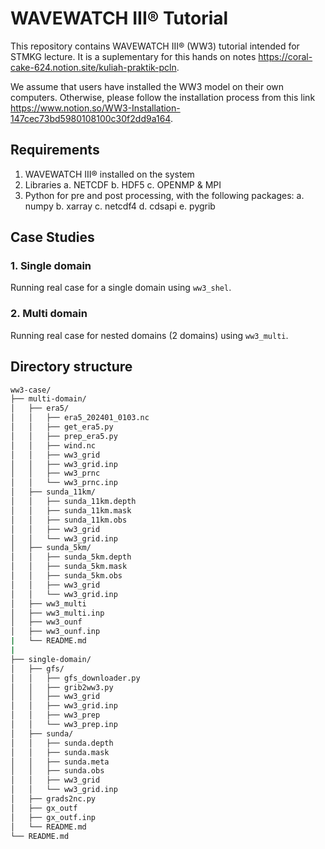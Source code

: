 # WAVEWATCH III® Tutorial

This repository contains WAVEWATCH III® (WW3) tutorial intended for STMKG lecture. It is a suplementary for this hands on notes https://coral-cake-624.notion.site/kuliah-praktik-pcln.

We assume that users have installed the WW3 model on their own computers. Otherwise, please follow the installation process from this link https://www.notion.so/WW3-Installation-147cec73bd5980108100c30f2dd9a164.

## Requirements

1. WAVEWATCH III® installed on the system
2. Libraries
    a. NETCDF
    b. HDF5
    c. OPENMP & MPI
3. Python for pre and post processing, with the following packages:
    a. numpy
    b. xarray
    c. netcdf4
    d. cdsapi
    e. pygrib

## Case Studies
### 1. Single domain
Running real case for a single domain using `ww3_shel`.

### 2. Multi domain
Running real case for nested domains (2 domains) using `ww3_multi`.

## Directory structure

```bash
ww3-case/
├── multi-domain/
│   ├── era5/
│   │   ├── era5_202401_0103.nc
│   │   ├── get_era5.py
│   │   ├── prep_era5.py
│   │   ├── wind.nc
│   │   ├── ww3_grid
│   │   ├── ww3_grid.inp
│   │   ├── ww3_prnc
│   │   └── ww3_prnc.inp
│   ├── sunda_11km/
│   │   ├── sunda_11km.depth
│   │   ├── sunda_11km.mask
│   │   ├── sunda_11km.obs
│   │   ├── ww3_grid
│   │   └── ww3_grid.inp
│   ├── sunda_5km/
│   │   ├── sunda_5km.depth
│   │   ├── sunda_5km.mask
│   │   ├── sunda_5km.obs
│   │   ├── ww3_grid
│   │   └── ww3_grid.inp
│   ├── ww3_multi
│   ├── ww3_multi.inp
│   ├── ww3_ounf
│   ├── ww3_ounf.inp
|   └── README.md
|
├── single-domain/
│   ├── gfs/
│   │   ├── gfs_downloader.py
│   │   ├── grib2ww3.py
│   │   ├── ww3_grid
│   │   ├── ww3_grid.inp
│   │   ├── ww3_prep
│   │   └── ww3_prep.inp
│   ├── sunda/
│   │   ├── sunda.depth
│   │   ├── sunda.mask
│   │   ├── sunda.meta
│   │   ├── sunda.obs
│   │   ├── ww3_grid
│   │   └── ww3_grid.inp
│   ├── grads2nc.py
│   ├── gx_outf
│   ├── gx_outf.inp
│   └── README.md
└── README.md
```